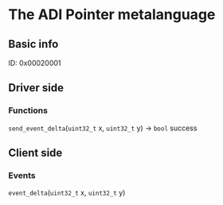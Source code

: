 # The ADI Pointer metalanguage
## Basic info
ID: 0x00020001

## Driver side
### Functions
`send_event_delta`(`uint32_t` x, `uint32_t` y) -> `bool` success

## Client side
### Events
`event_delta`(`uint32_t` x, `uint32_t` y)
